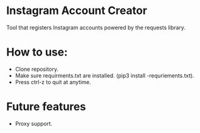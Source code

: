 # Instagram Account Creator
Tool that registers Instagram accounts powered by the requests library.

# How to use:
- Clone repository.
- Make sure requirments.txt are installed. (pip3 install -requriements.txt).
- Press ctrl-z to quit at anytime. 

# Future features
- Proxy support.
